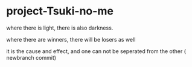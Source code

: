# project-Tsuki-no-me

where there is light, there is also darkness.

where there are winners, there will be losers as well

it is the cause and effect, and one can not be seperated 
from the other ( newbranch commit)


